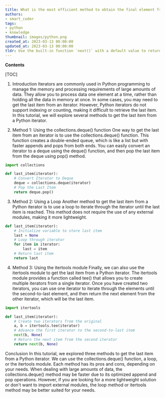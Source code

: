 ```yaml
---
title: What is the most efficient method to obtain the final element from a Python iterator without contaminants?
authors:
- smart_coder
tags:
- python
- knowledge
thumbnail: images/python.png
created_at: 2023-03-13 00:00:00
updated_at: 2023-03-13 00:00:00
tldr: Use the built-in function `next()` with a default value to return the last item of the iterator `next(iter, None)` where `iter` is the iterator object.
---
```


**Contents**

[TOC]

1. Introduction
Iterators are commonly used in Python programming to manage the memory and processing requirements of large amounts of data. They allow you to process data one element at a time, rather than holding all the data in memory at once. In some cases, you may need to get the last item from an iterator. However, Python iterators do not support indexing or counting, making it difficult to retrieve the last item. In this tutorial, we will explore several methods to get the last item from a Python iterator.

2. Method 1: Using the collections.deque() function
One way to get the last item from an iterator is to use the collections.deque() function. This function creates a double-ended queue, which is like a list but with faster appends and pops from both ends. You can easily convert an iterator to a deque using the deque() function, and then pop the last item from the deque using pop() method. 

```python
import collections

def last_item(iterator):
    # Convert Iterator to Deque
    deque = collections.deque(iterator)
    # Pop the Last Item
    return deque.pop()

```

3. Method 2: Using a Loop
Another method to get the last item from a Python iterator is to use a loop to iterate through the iterator until the last item is reached. This method does not require the use of any external modules, making it more lightweight.

```python
def last_item(iterator):
    # Initialize variable to store last item
    last = None
    # Loop through iterator
    for item in iterator:
        last = item
    # Return last item
    return last
```

4. Method 3: Using the itertools module
Finally, we can also use the itertools module to get the last item from a Python iterator. The itertools module provides a function called tee() that allows you to create multiple iterators from a single iterator. Once you have created two iterators, you can use one iterator to iterate through the elements until the second-to-last element, and then return the next element from the other iterator, which will be the last item.

```python
import itertools

def last_item(iterator):
    # Create two iterators from the original
    a, b = itertools.tee(iterator)
    # Advance the first iterator to the second-to-last item
    next(b, None)
    # Return the next item from the second iterator
    return next(b, None)
```

Conclusion
In this tutorial, we explored three methods to get the last item from a Python iterator. We can use the collections.deque() function, a loop, or the itertools module. Each method has its pros and cons, depending on your needs. When dealing with large amounts of data, the collections.deque() method may be faster due to its optimized append and pop operations. However, if you are looking for a more lightweight solution or don't want to import external modules, the loop method or itertools method may be better suited for your needs.
